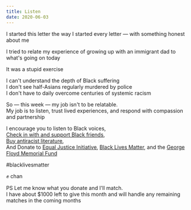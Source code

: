 ```yaml
---
title: Listen
date: 2020-06-03
---
```


I started this letter the way I started every letter — with something honest about me

I tried to relate my experience of growing up with an immigrant dad to what's going on today

It was a stupid exercise

I can't understand the depth of Black suffering  
I don't see half-Asians regularly murdered by police  
I don't have to daily overcome centuries of systemic racism

So — this week — my job isn't to be relatable.  
My job is to listen, trust lived experiences, and respond with compassion and partnership

I encourage you to listen to Black voices,  
[Check in with and support Black friends](https://twitter.com/saronyitbarek/status/1266558160338325504),  
[Buy antiracist literature](https://bookshop.org/lists/antiracist-reading-recs),  
And Donate to [Equal Justice Initiative](https://support.eji.org/give/153413/#!/donation/checkout), [Black Lives Matter](https://secure.actblue.com/donate/ms_blm_homepage_2019), and the [George Floyd Memorial Fund](https://www.gofundme.com/f/georgefloyd)

#blacklivesmatter

✊ chan

PS
Let me know what you donate and I'll match.  
I have about \$1000 left to give this month and will handle any remaining matches in the coming months
